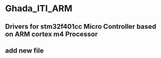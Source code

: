 # Ghada_ITI_ARM
 ## Drivers for stm32f401cc Micro Controller based on ARM cortex m4 Processor
 ## add new file